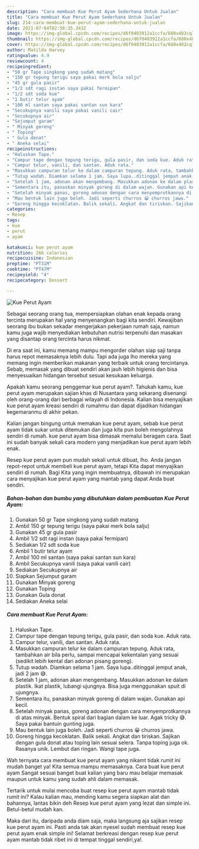 ```yaml
---
description: "Cara membuat Kue Perut Ayam Sederhana Untuk Jualan"
title: "Cara membuat Kue Perut Ayam Sederhana Untuk Jualan"
slug: 214-cara-membuat-kue-perut-ayam-sederhana-untuk-jualan
date: 2021-07-04T02:58:35.343Z
image: https://img-global.cpcdn.com/recipes/d6f0403912a1ccfa/680x482cq70/kue-perut-ayam-foto-resep-utama.jpg
thumbnail: https://img-global.cpcdn.com/recipes/d6f0403912a1ccfa/680x482cq70/kue-perut-ayam-foto-resep-utama.jpg
cover: https://img-global.cpcdn.com/recipes/d6f0403912a1ccfa/680x482cq70/kue-perut-ayam-foto-resep-utama.jpg
author: Matilda Harvey
ratingvalue: 4.9
reviewcount: 4
recipeingredient:
- "50 gr Tape singkong yang sudah matang"
- "150 gr tepung terigu saya pakai merk bola salju"
- "45 gr gula pasir"
- "1/2 sdt ragi instan saya pakai fermipan"
- "1/2 sdt soda kue"
- "1 butir telur ayam"
- "100 ml santan saya pakai santan sun kara"
- "Secukupnya vanili saya pakai vanili cair"
- "Secukupnya air"
- "Sejumput garam"
- " Minyak goreng"
- " Toping"
- " Gula donat"
- " Aneka selai"
recipeinstructions:
- "Haluskan Tape."
- "Campur tape dengan tepung terigu, gula pasir, dan soda kue. Aduk rata."
- "Campur telur, vanili, dan santan. Aduk rata."
- "Masukkan campuran telur ke dalam campuran tepung. Aduk rata, tambahkan air bila perlu, sampai mencapai kekentalan yang sesuai (sedikit lebih kental dari adonan pisang goreng)."
- "Tutup wadah. Diamkan selama 1 jam. Saya lupa..ditinggal jemput anak, jadi 2 jam 😅."
- "Setelah 1 jam, adonan akan mengembang. Masukkan adonan ke dalam plastik. Ikat plastik, lubangi ujungnya. Bisa juga menggunakan spuit di ujungnya."
- "Sementara itu, panaskan minyak goreng di dalam wajan. Gunakan api kecil."
- "Setelah minyak panas, goreng adonan dengan cara menyemprotkannya di atas minyak. Bentuk spiral dari bagian dalam ke luar. Agak tricky 😅. Saya pakai bantuin gunting juga."
- "Mau bentuk lain juga boleh. Jadi seperti churros 😀 churros jawa."
- "Goreng hingga kecoklatan. Balik sekali. Angkat dan tiriskan. Sajikan dengan gula donat atau toping lain sesuai selera. Tanpa toping juga ok. Rasanya unik. Lembut dan ringan. Wangi tape juga."
categories:
- Resep
tags:
- kue
- perut
- ayam

katakunci: kue perut ayam 
nutrition: 266 calories
recipecuisine: Indonesian
preptime: "PT31M"
cooktime: "PT47M"
recipeyield: "4"
recipecategory: Dessert

---
```



![Kue Perut Ayam](https://img-global.cpcdn.com/recipes/d6f0403912a1ccfa/680x482cq70/kue-perut-ayam-foto-resep-utama.jpg)

Sebagai seorang orang tua, mempersiapkan olahan enak kepada orang tercinta merupakan hal yang menyenangkan bagi kita sendiri. Kewajiban seorang ibu bukan sekadar mengerjakan pekerjaan rumah saja, namun kamu juga wajib menyediakan kebutuhan nutrisi terpenuhi dan masakan yang disantap orang tercinta harus nikmat.

Di era  saat ini, kamu memang mampu mengorder olahan siap saji tanpa harus repot memasaknya lebih dulu. Tapi ada juga lho mereka yang memang ingin memberikan makanan yang terbaik untuk orang tercintanya. Sebab, memasak yang dibuat sendiri akan jauh lebih higienis dan bisa menyesuaikan hidangan tersebut sesuai kesukaan keluarga. 



Apakah kamu seorang penggemar kue perut ayam?. Tahukah kamu, kue perut ayam merupakan sajian khas di Nusantara yang sekarang disenangi oleh orang-orang dari berbagai wilayah di Indonesia. Kalian bisa menyajikan kue perut ayam kreasi sendiri di rumahmu dan dapat dijadikan hidangan kegemaranmu di akhir pekan.

Kalian jangan bingung untuk memakan kue perut ayam, sebab kue perut ayam tidak sukar untuk ditemukan dan juga kita pun boleh mengolahnya sendiri di rumah. kue perut ayam bisa dimasak memalui beragam cara. Saat ini sudah banyak sekali cara modern yang menjadikan kue perut ayam lebih enak.

Resep kue perut ayam pun mudah sekali untuk dibuat, lho. Anda jangan repot-repot untuk membeli kue perut ayam, tetapi Kita dapat menyajikan sendiri di rumah. Bagi Kita yang ingin membuatnya, dibawah ini merupakan cara menyajikan kue perut ayam yang mantab yang dapat Anda buat sendiri.

<!--inarticleads1-->

##### Bahan-bahan dan bumbu yang dibutuhkan dalam pembuatan Kue Perut Ayam:

1. Gunakan 50 gr Tape singkong yang sudah matang
1. Ambil 150 gr tepung terigu (saya pakai merk bola salju)
1. Gunakan 45 gr gula pasir
1. Ambil 1/2 sdt ragi instan (saya pakai fermipan)
1. Sediakan 1/2 sdt soda kue
1. Ambil 1 butir telur ayam
1. Ambil 100 ml santan (saya pakai santan sun kara)
1. Ambil Secukupnya vanili (saya pakai vanili cair)
1. Sediakan Secukupnya air
1. Siapkan Sejumput garam
1. Gunakan  Minyak goreng
1. Gunakan  Toping
1. Gunakan  Gula donat
1. Sediakan  Aneka selai




<!--inarticleads2-->

##### Cara membuat Kue Perut Ayam:

1. Haluskan Tape.
1. Campur tape dengan tepung terigu, gula pasir, dan soda kue. Aduk rata.
1. Campur telur, vanili, dan santan. Aduk rata.
1. Masukkan campuran telur ke dalam campuran tepung. Aduk rata, tambahkan air bila perlu, sampai mencapai kekentalan yang sesuai (sedikit lebih kental dari adonan pisang goreng).
1. Tutup wadah. Diamkan selama 1 jam. Saya lupa..ditinggal jemput anak, jadi 2 jam 😅.
1. Setelah 1 jam, adonan akan mengembang. Masukkan adonan ke dalam plastik. Ikat plastik, lubangi ujungnya. Bisa juga menggunakan spuit di ujungnya.
1. Sementara itu, panaskan minyak goreng di dalam wajan. Gunakan api kecil.
1. Setelah minyak panas, goreng adonan dengan cara menyemprotkannya di atas minyak. Bentuk spiral dari bagian dalam ke luar. Agak tricky 😅. Saya pakai bantuin gunting juga.
1. Mau bentuk lain juga boleh. Jadi seperti churros 😀 churros jawa.
1. Goreng hingga kecoklatan. Balik sekali. Angkat dan tiriskan. Sajikan dengan gula donat atau toping lain sesuai selera. Tanpa toping juga ok. Rasanya unik. Lembut dan ringan. Wangi tape juga.




Wah ternyata cara membuat kue perut ayam yang nikamt tidak rumit ini mudah banget ya! Kita semua mampu memasaknya. Cara buat kue perut ayam Sangat sesuai banget buat kalian yang baru mau belajar memasak maupun untuk kamu yang sudah ahli dalam memasak.

Tertarik untuk mulai mencoba buat resep kue perut ayam mantab tidak rumit ini? Kalau kalian mau, mending kamu segera siapkan alat dan bahannya, lantas bikin deh Resep kue perut ayam yang lezat dan simple ini. Betul-betul mudah kan. 

Maka dari itu, daripada anda diam saja, maka langsung aja sajikan resep kue perut ayam ini. Pasti anda tak akan nyesel sudah membuat resep kue perut ayam enak simple ini! Selamat berkreasi dengan resep kue perut ayam mantab tidak ribet ini di tempat tinggal sendiri,ya!.

